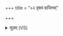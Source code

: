 +++
title = "०२ वृषभं वाजिनम्"

+++
<details><summary>मूलम् (VS)</summary>

वृ॑ष॒भं वा॒जिनं॑ व॒यं पौ॑र्णमा॒सं य॑जामहे।  
स नो॑ ददा॒त्वक्षि॑तां र॒यिमनु॑पदस्वतीम् ॥
</details>
